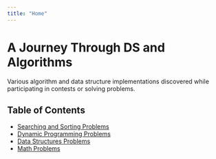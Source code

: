 ```yaml
---
title: "Home"
---
```


# A Journey Through DS and Algorithms
Various algorithm and data structure implementations discovered while participating in contests or solving problems.

## Table of Contents

- [Searching and Sorting Problems](searching-and-sorting/)
- [Dynamic Programming Problems](dynamic-programming-problems/)
- [Data Structures Problems](data-structures/)
- [Math Problems](math/)